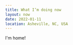 ```yaml
---
title: What I’m doing now
layout: now
date: 2022-01-11
location: Asheville, NC, USA
---
```

I'm home!
